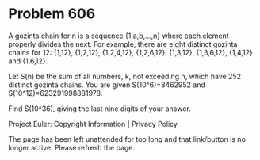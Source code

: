 #   Problem 606

   A gozinta chain for n is a sequence {1,a,b,...,n} where each element
   properly divides the next.
   For example, there are eight distinct gozinta chains for 12:
   {1,12}, {1,2,12}, {1,2,4,12}, {1,2,6,12}, {1,3,12}, {1,3,6,12}, {1,4,12}
   and {1,6,12}.

   Let S(n) be the sum of all numbers, k, not exceeding n, which have 252
   distinct gozinta chains.
   You are given S(10^6)=8462952 and S(10^12)=623291998881978.

   Find S(10^36), giving the last nine digits of your answer.

   Project Euler: Copyright Information | Privacy Policy

   The page has been left unattended for too long and that link/button is no
   longer active. Please refresh the page.
